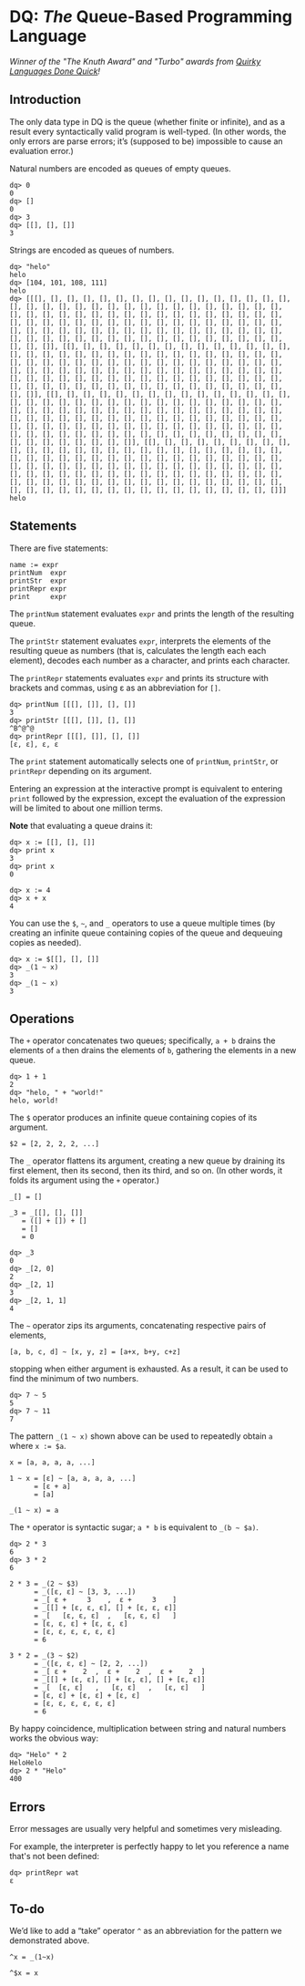 # DQ: *The* Queue-Based Programming Language

_Winner of the "The Knuth Award" and "Turbo" awards from [Quirky Languages Done
 Quick](https://quirkylanguages.com/)!_

## Introduction

The only data type in DQ is the queue (whether finite or infinite), and as a
result every syntactically valid program is well-typed. (In other words, the
only errors are parse errors; it’s (supposed to be) impossible to cause an
evaluation error.)

Natural numbers are encoded as queues of empty queues.
```
dq> 0
0
dq> []
0
dq> 3
dq> [[], [], []]
3
```

Strings are encoded as queues of numbers.
```
dq> "helo"
helo
dq> [104, 101, 108, 111]
helo
dq> [[[], [], [], [], [], [], [], [], [], [], [], [], [], [], [], [], [], [], [], [], [], [], [], [], [], [], [], [], [], [], [], [], [], [], [], [], [], [], [], [], [], [], [], [], [], [], [], [], [], [], [], [], [], [], [], [], [], [], [], [], [], [], [], [], [], [], [], [], [], [], [], [], [], [], [], [], [], [], [], [], [], [], [], [], [], [], [], [], [], [], [], [], [], [], [], [], [], [], [], [], [], [], [], []], [[], [], [], [], [], [], [], [], [], [], [], [], [], [], [], [], [], [], [], [], [], [], [], [], [], [], [], [], [], [], [], [], [], [], [], [], [], [], [], [], [], [], [], [], [], [], [], [], [], [], [], [], [], [], [], [], [], [], [], [], [], [], [], [], [], [], [], [], [], [], [], [], [], [], [], [], [], [], [], [], [], [], [], [], [], [], [], [], [], [], [], [], [], [], [], [], [], [], [], [], []], [[], [], [], [], [], [], [], [], [], [], [], [], [], [], [], [], [], [], [], [], [], [], [], [], [], [], [], [], [], [], [], [], [], [], [], [], [], [], [], [], [], [], [], [], [], [], [], [], [], [], [], [], [], [], [], [], [], [], [], [], [], [], [], [], [], [], [], [], [], [], [], [], [], [], [], [], [], [], [], [], [], [], [], [], [], [], [], [], [], [], [], [], [], [], [], [], [], [], [], [], [], [], [], [], [], [], [], []], [[], [], [], [], [], [], [], [], [], [], [], [], [], [], [], [], [], [], [], [], [], [], [], [], [], [], [], [], [], [], [], [], [], [], [], [], [], [], [], [], [], [], [], [], [], [], [], [], [], [], [], [], [], [], [], [], [], [], [], [], [], [], [], [], [], [], [], [], [], [], [], [], [], [], [], [], [], [], [], [], [], [], [], [], [], [], [], [], [], [], [], [], [], [], [], [], [], [], [], [], [], [], [], [], [], [], [], [], [], [], []]]
helo
```

## Statements

There are five statements:
```
name := expr
printNum  expr
printStr  expr
printRepr expr
print     expr
```

The `printNum` statement evaluates `expr` and prints the length of the resulting
queue.

The `printStr` statement evaluates `expr`, interprets the elements of the
resulting queue as numbers (that is, calculates the length each each element),
decodes each number as a character, and prints each character.

The `printRepr` statements evaluates `expr` and prints its structure with
brackets and commas, using ε as an abbreviation for `[]`.

```
dq> printNum [[[], []], [], []]
3
dq> printStr [[[], []], [], []]
^B^@^@
dq> printRepr [[[], []], [], []]
[ε, ε], ε, ε
```

The `print` statement automatically selects one of `printNum`, `printStr`, or
`printRepr` depending on its argument.

Entering an expression at the interactive prompt is equivalent to entering
`print` followed by the expression, except the evaluation of the expression
will be limited to about one million terms.

**Note** that evaluating a queue drains it:
```
dq> x := [[], [], []]
dq> print x
3
dq> print x
0
```
```
dq> x := 4
dq> x + x
4
```
You can use the `$`, `~`, and `_` operators to use a queue multiple times
(by creating an infinite queue containing copies of the queue and dequeuing
copies as needed).
```
dq> x := $[[], [], []]
dq> _(1 ~ x)
3
dq> _(1 ~ x)
3
```

## Operations

The `+` operator concatenates two queues; specifically, `a + b` drains the
elements of `a` then drains the elements of `b`, gathering the elements in
a new queue.
```
dq> 1 + 1
2
dq> "helo, " + "world!"
helo, world!
```

The `$` operator produces an infinite queue containing copies of its argument.
```
$2 = [2, 2, 2, 2, ...]
```

The `_` operator flattens its argument, creating a new queue by draining its
first element, then its second, then its third, and so on. (In other words, it
folds its argument using the `+` operator.)
```
_[] = []
```
```
_3 = _[[], [], []]
   = ([] + []) + []
   = []
   = 0
```
```
dq> _3
0
dq> _[2, 0]
2
dq> _[2, 1]
3
dq> _[2, 1, 1]
4
```

The `~` operator zips its arguments, concatenating respective pairs of elements,
```
[a, b, c, d] ~ [x, y, z] = [a+x, b+y, c+z]
```
stopping when either argument is exhausted. As a result, it can be used to find
the minimum of two numbers.
```
dq> 7 ~ 5
5
dq> 7 ~ 11
7
```

The pattern `_(1 ~ x)` shown above can be used to repeatedly obtain `a` where
`x := $a`.
```
x = [a, a, a, a, ...]

1 ~ x = [ε] ~ [a, a, a, a, ...]
      = [ε + a]
      = [a]

_(1 ~ x) = a
```

The `*` operator is syntactic sugar; `a * b` is equivalent to `_(b ~ $a)`.
```
dq> 2 * 3
6
dq> 3 * 2
6
```
```
2 * 3 = _(2 ~ $3)
      = _([ε, ε] ~ [3, 3, ...])
      = _[ ε +     3    ,  ε +     3    ]
      = _[[] + [ε, ε, ε], [] + [ε, ε, ε]]
      = _[   [ε, ε, ε]  ,   [ε, ε, ε]   ]
      = [ε, ε, ε] + [ε, ε, ε]
      = [ε, ε, ε, ε, ε, ε]
      = 6

3 * 2 = _(3 ~ $2)
      = _([ε, ε, ε] ~ [2, 2, ...])
      = _[ ε +    2  ,  ε +    2  ,  ε +    2  ]
      = _[[] + [ε, ε], [] + [ε, ε], [] + [ε, ε]]
      = _[  [ε, ε]   ,   [ε, ε]   ,   [ε, ε]   ]
      = [ε, ε] + [ε, ε] + [ε, ε]
      = [ε, ε, ε, ε, ε, ε]
      = 6
```
By happy coincidence, multiplication between string and natural numbers works
the obvious way:
```
dq> "Helo" * 2
HeloHelo
dq> 2 * "Helo"
400
```

## Errors

Error messages are usually very helpful and sometimes very misleading.

For example, the interpreter is perfectly happy to let you reference a name
that's not been defined:
```
dq> printRepr wat
ε
```

## To-do

We’d like to add a “take” operator `^` as an abbreviation for the pattern we
demonstrated above.
```
^x = _(1~x)

^$x = x
```
